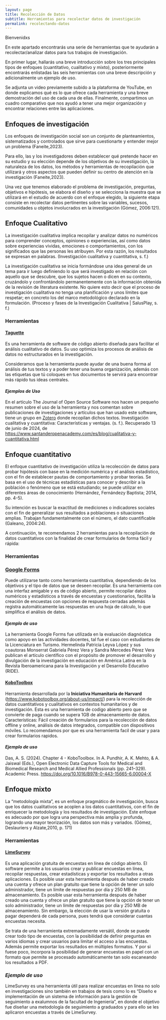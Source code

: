 ```yaml
---
layout: page
title: Recolección de Datos
subtitle: Herramientas para recolectar datos de investigación
permalink: recolectando-datos
---
```


Bienvenidxs

En este apartado encontrarás una serie de herramientas que te ayudarán a recolectar/analizar datos para tus trabajos de investigación.

En primer lugar, hallarás una breve introducción sobre los tres principales tipos de enfoques (cuantitativo, cualitativo y mixto), posteriormente encontrarás enlistadas las seis herramientas con una breve descripción y adicionalmente un ejemplo de uso.

Se adjunta un video previamente subido a la plataforma de YouTube, en donde explicamos qué es lo que ofrece cada herramienta y una breve demostración del uso de cada una de ellas. Finalmente, compartimos un cuadro comparativo que nos ayudó a tener una mejor organización y encontrar relaciones entre las aplicaciones.




## **Enfoques de investigación**
Los enfoques de investigación social son un conjunto de planteamientos, sistematizados y controlados que sirve para cuestionarte y entender mejor un problema (Faneite,2023).


Para ello, las y los investigadores deben establecer qué pretende hacer en su estudio y su elección depende de los objetivos de su investigación, la naturaleza de los datos, los métodos y herramientas de recopilación que utilizará y otros aspectos que pueden definir su centro de atención en la investigación (Faneite,2023).

Una vez que tenemos elaborado el problema de investigación, preguntas, objetivos e hipótesis, se elabora el diseño y se selecciona la muestra que se utilizará en el estudio de acuerdo con el enfoque elegido, la siguiente etapa consiste en recolectar datos pertinentes sobre las variables, sucesos, comunidades u objetos involucrados en la investigación (Gómez, 2006:121).


## **Enfoque Cualitativo**
La investigación cualitativa implica recopilar y analizar datos no numéricos para comprender conceptos, opiniones o experiencias, así como datos sobre experiencias vividas, emociones o comportamientos, con los significados que las personas les atribuyen. Por esta razón, los resultados se expresan en palabras. (Investigación cualitativa y cuantitativa, s. f.)

La investigación cualitativa se inicia formándose una idea general de un tema para ir luego definiendo lo que será investigado en relación con aquello que se descubre, que los sujetos hacen o dicen en su contexto, cruzándolo y confrontándolo permanentemente con la información obtenida de la revisión de literatura existente.
No quiere esto decir que el proceso de investigación cualitativa no tenga una planificación y unos límites que respetar; en concreto los del marco metodológico declarado en la formulación. (Proceso y fases de la Investigación Cualitativa | SalusPlay, s. f.)
### Herramientas
#### [Taguette](https://www.taguette.org/)
Es una herramienta de software de código abierto diseñada para facilitar el análisis cualitativo de datos. Su uso optimiza los procesos de análisis de datos no estructurados en la investigación.

Consideramos que la herramienta puede ayudar de una buena forma al análisis de tus textos y a poder tener una buena organización, además con las etiquetas que tú coloques en tus documentos te servirá para encontrar más rápido tus ideas centrales.
#### *Ejemplos de Uso*
En el artículo The Journal of Open Source Software nos hacen un pequeño resumen sobre el uso de la herramienta y nos comentan sobre publicaciones de investigaciones y artículos que han usado este software, tiene un grupo en [Zotero](https://www.zotero.org/groups/4373578/taguette) donde recopilan dichos textos.
Investigación cualitativa y cuantitativa: Características y ventajas. (s. f.). Recuperado 13 de junio de 2024, de https://www.santanderopenacademy.com/es/blog/cualitativa-y-cuantitativa.html


## **Enfoque cuantitativo**
El enfoque cuantitativo de investigación utiliza la recolección de datos para probar hipótesis con base en la medición numérica y el análisis estadístico, con el fin de establecer pautas de comportamiento y probar teorías. Se basa en el uso de técnicas estadísticas para conocer y describir a la población o fenómeno que se está estudiando; se puede utilizar en diferentes áreas de conocimiento (Hernández,  Fernándezy Baptista; 2014, pp. 4-5).

Su  intención  es  buscar  la  exactitud  de  mediciones  o  indicadores  sociales  con  el  fin  de generalizar sus resultados a poblaciones o situaciones amplias. Trabajan fundamentalmente con el número, el dato cuantificable (Galeano, 2004:24).

A continuación, te recomendamos 2 herramientas para la recopilación de datos cuantitativos con la finalidad de crear formularios de forma fácil y rápida:


### Herramientas
### [Google Forms](https://docs.google.com/forms/u/1/?pli=1)
Puede utilizarse tanto como herramienta cuantitativa, dependiendo de los objetivos y el tipo de datos que se deseen recopilar. Es una herramienta con una interfaz amigable y es de código abierto, permite recopilar datos numéricos y estadísticos a través de encuestas y cuestionarios, facilita la creación de encuestas con opciones de respuesta cerradas además registra automáticamente las respuestas en una hoja de cálculo, lo que simplifica el análisis de datos.
#### *Ejemplo de uso*
La herramienta Google Forms fue utilizada en la evaluación diagnóstica como apoyo en las actividades docentes, tal fue el caso con estudiantes de la Licenciatura en Turismo.
Hermelinda Patricia Leyva López y sus coautoras Monserrat Gabriela Pérez Vera y Sandra Mercedes Pérez Vera publican el artículo científico con el propósito de promover el desarrollo y divulgación de la investigación en educación en América Latina en la Revista Iberoamericana para la Investigación y el Desarrollo Educativo (RIDE).
#### [KoboToolbox](https://www.kobotoolbox.org/)
Herramienta desarrollada por la **Iniciativa Humanitaria de Harvard** (https://www.kobotoolbox.org/about-us/impact/) para la recolección de datos cuantitativos y cualitativos en contextos humanitarios y de investigación. Esta es una herramienta de codigo abierto pero que se convierte de paga cuando se supera 1GB de almacenamiento de datos.
Características: Fácil creación de formularios para la recolección de datos offline y online, análisis de datos integrados, compatible con dispositivos móviles. Lo recomendamos por que es una herramienta facil de usar y para crear formularios rapidos.
#### *Ejemplo de uso*

  Das, A. S. (2024). Chapter 4 - KoboToolbox. In A. Pundhir, A. K. Mehto, & A. Jaiswal (Eds.), Open Electronic Data Capture Tools for Medical and Biomedical Research and Medical Allied Professionals (pp. 241–329). Academic Press. https://doi.org/10.1016/B978-0-443-15665-6.00004-X


## **Enfoque mixto**
La “metodología mixta”, es un enfoque pragmático de investigación, busca  que  los  datos  cualitativos se acoplen  a  los datos  cuantitativos, con  el  fin de enriquecer   la   metodología   y   los   resultados   de investigación. Este enfoque es adecuado por que logra una perspectiva más amplia y profunda, logrando una mayor teorización, los  datos son  más  y  variados. (Gómez, Deslauriers y Alzate,2010, p. 171)
### Herramientas
#### [LimeSurvey](https://www.limesurvey.org/es)
Es una aplicación gratuita de encuestas en línea de código abierto. El software permite a los usuarios crear y publicar encuestas en línea, recopilar respuestas, crear estadísticas y exportar los resultados a otras aplicaciones. Es posible usar esta herramienta después de haber creado una cuenta y ofrece un plan gratuito que tiene la opción de tener un solo administrador, tiene un límite de respuestas por día y 250 MB de almacenamiento. Es posible usar esta herramienta después de haber creado una cuenta y ofrece un plan gratuito que tiene la opción de tener un solo administrador, tiene un límite de respuestas por día y 250 MB de almacenamiento.
Sin embargo, la elección de usar la versión gratuita o pagar dependerá de cada persona, pues tendrá que considerar cuantas encuestas necesita.

Se trata de una herramienta extremadamente versátil, donde se puede crear todo tipo de encuestas, con la posibilidad de definir preguntas en varios idiomas y crear usuarios para limitar el acceso a las encuestas. Además permite exportar los resultados en múltiples formatos. Y por si fuese poco, incorpora la posibilidad de generar encuestas en papel con un formato que permite se procesado automáticamente tan solo escaneando los resultados a PDF.
### *Ejemplo de uso*
LimeSurvey es una herramienta útil para realizar encuestas en línea no solo en investigaciones sino también en trabajos de tesis como lo es “Diseño e implementación de un sistema de información para la gestión de seguimiento a exalumnos de la facultad de Ingeniería”, en donde el objetivo fue diseñar una metodología de seguimiento a graduados y para ello se les aplicaron encuestas a través de LimeSurvey.

